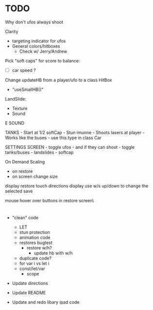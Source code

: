 # TODO

Why don't ufos always shoot


Clarity
- targeting indicator for ufos
- General colors/hitboxes
    - Check w/ Jerry/Andrew

Pick "soft caps" for score to balance:

- [ ] car speed ?

Change updateHB from a player/ufo to a class HitBox
- "useSmallHB()"

LandSlide:
- Texture
- Sound

E SOUND

TANKS
    - Start at 1/2 softCap
    - Stun imunne
    - Shoots lasers at player
    - Works like the buses
        - use this.type in class Car
    
SETTINGS SCREEN
    - toggle ufos
        - and if they can shoot
    - toggle tanks/buses
    - landslides
    - softcap

On Demand Scaling
- on restore
- on screen change size

display restore touch directions
display use w/s up/down to change the selected save

mouse hover over buttons in restore screen\

# 

- "clean" code
    - LET
    - stun protection
    - animation code
    - restores bugtest
        - restore w/h?
            - update hb with w/h
    - duplicate code?
    - for var i vs let i
    - const/let/var
        - scope

- Update directions
- Update README

- Update and redo libary ipad code